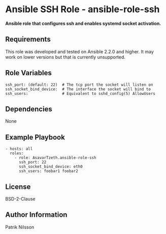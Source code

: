 Ansible SSH Role - ansible-role-ssh
===================================

**Ansible role that configures ssh and enables systemd socket activation.**

Requirements
------------

This role was developed and tested on Ansible 2.2.0 and higher.
It may work on lower versions but that is currently unsupported.

Role Variables
--------------

    ssh_port: (default: 22)  # The tcp port the socket will listen on
    ssh_socket_bind_device:  # The interface the socket will bind to
    ssh_users:               # Equivalent to sshd_config(5) AllowUsers

Dependencies
------------

None

Example Playbook
----------------

    - hosts: all
      roles:
        - role: AsavarTzeth.ansible-role-ssh
          ssh_port: 22
          ssh_socket_bind_device: eth0
          ssh_users: foobar1 foobar2

License
-------

BSD-2-Clause

Author Information
------------------

Patrik Nilsson
